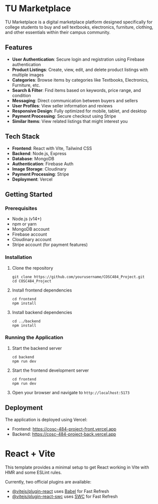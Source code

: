 # TU Marketplace

TU Marketplace is a digital marketplace platform designed specifically for college students to buy and sell textbooks, electronics, furniture, clothing, and other essentials within their campus community.

## Features

- **User Authentication**: Secure login and registration using Firebase authentication
- **Product Listings**: Create, view, edit, and delete product listings with multiple images
- **Categories**: Browse items by categories like Textbooks, Electronics, Furniture, etc.
- **Search & Filter**: Find items based on keywords, price range, and condition
- **Messaging**: Direct communication between buyers and sellers
- **User Profiles**: View seller information and reviews
- **Responsive Design**: Fully optimized for mobile, tablet, and desktop
- **Payment Processing**: Secure checkout using Stripe
- **Similar Items**: View related listings that might interest you

## Tech Stack

- **Frontend**: React with Vite, Tailwind CSS
- **Backend**: Node.js, Express
- **Database**: MongoDB
- **Authentication**: Firebase Auth
- **Image Storage**: Cloudinary
- **Payment Processing**: Stripe
- **Deployment**: Vercel

## Getting Started

### Prerequisites

- Node.js (v14+)
- npm or yarn
- MongoDB account
- Firebase account
- Cloudinary account
- Stripe account (for payment features)

### Installation

1. Clone the repository

   ```
   git clone https://github.com/yourusername/COSC484_Project.git
   cd COSC484_Project
   ```

2. Install frontend dependencies

   ```
   cd frontend
   npm install
   ```

3. Install backend dependencies

   ```
   cd ../backend
   npm install
   ```

### Running the Application

1. Start the backend server

   ```
   cd backend
   npm run dev
   ```

2. Start the frontend development server

   ```
   cd frontend
   npm run dev
   ```

3. Open your browser and navigate to `http://localhost:5173`

## Deployment

The application is deployed using Vercel:

- Frontend: https://cosc-484-project-front.vercel.app
- Backend: https://cosc-484-project-back.vercel.app

# React + Vite

This template provides a minimal setup to get React working in Vite with HMR and some ESLint rules.

Currently, two official plugins are available:

- [@vitejs/plugin-react](https://github.com/vitejs/vite-plugin-react/blob/main/packages/plugin-react/README.md) uses [Babel](https://babeljs.io/) for Fast Refresh
- [@vitejs/plugin-react-swc](https://github.com/vitejs/vite-plugin-react-swc) uses [SWC](https://swc.rs/) for Fast Refresh
